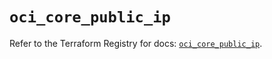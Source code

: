 # `oci_core_public_ip`

Refer to the Terraform Registry for docs: [`oci_core_public_ip`](https://registry.terraform.io/providers/oracle/oci/6.18.0/docs/resources/core_public_ip).
